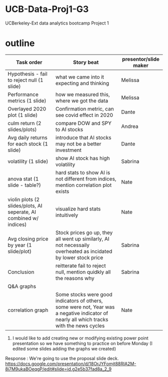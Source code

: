 # UCB-Data-Proj1-G3
UCBerkeley-Ext data analytics bootcamp Project 1


# outline

Task order | Story beat | presentor/slide maker
---|---|---
Hypothesis - fail to reject null (1 slide)| what we came into it expecting and thinking | Melissa 
Performance metrics (1 slide) | how we measured this, where we got the data |  Melissa 
Overlayed 2020 plot (1 slide) | Confirmation metric, can see covid effect in 2020 | Dante
culm return (2 slides/plots) | compare DOW and SPY to AI stocks| Andrea
Avg daily returns for each stock (1 slide) | introduce that AI stocks may not be a better investment | Dante
volatility (1 slide) | show AI stock has high volatility | Sabrina
anova stat (1 slide - table?) | hard stats to show AI is not different from indices, mention correlation plot exists| Nate
violin plots (2 slides/plots, AI seperate, AI combined w/ indices) | visualize hard stats intuitively | Nate
Avg closing price by year (1 slide/plot) | Stock prices go up, they all went up similarly, AI not necessaily overheated  as incidated by lower stock price|  Sabrina
Conclusion |reitterate fail to reject null, mention quidkly all the reasons why | Sabrina 
Q&A graphs | | 
correlation graph | Some stocks were good indicators of others, some were not, Year was a negative indicator of nearly all which tracks with the news cycles | Nate


1. I would like to add creating new or modifying existing power point presentation so we have something to practice on before Monday (I edited some slides adding the graphs we created)

Response : We're going to use the proposal slide deck. https://docs.google.com/presentation/d/18OrJYFomjt88RlA2M-8i7M9ukaBOeqgP/edit#slide=id.g2e5b37fad8a_2_9 



